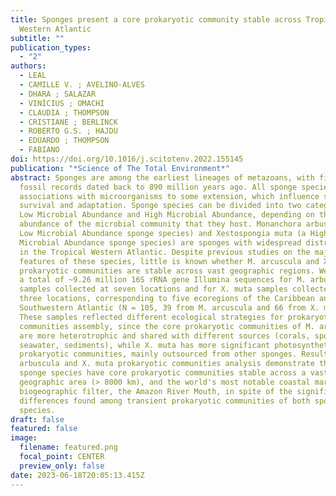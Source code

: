 ```yaml
---
title: Sponges present a core prokaryotic community stable across Tropical
  Western Atlantic
subtitle: ""
publication_types:
  - "2"
authors:
  - LEAL
  - CAMILLE V. ; AVELINO-ALVES
  - DHARA ; SALAZAR
  - VINÍCIUS ; OMACHI
  - CLAUDIA ; THOMPSON
  - CRISTIANE ; BERLINCK
  - ROBERTO G.S. ; HAJDU
  - EDUARDO ; THOMPSON
  - FABIANO
doi: https://doi.org/10.1016/j.scitotenv.2022.155145
publication: "*Science of The Total Environment*"
abstract: Sponges are among the earliest lineages of metazoans, with first
  fossil records dated back to 890 million years ago. All sponge species present
  associations with microorganisms to some extension, which influence sponges'
  survival and adaptation. Sponge species can be divided into two categories,
  Low Microbial Abundance and High Microbial Abundance, depending on the
  abundance of the microbial community that they host. Monanchora arbuscula (a
  Low Microbial Abundance sponge species) and Xestospongia muta (a High
  Microbial Abundance sponge species) are sponges with widespread distribution
  in the Tropical Western Atlantic. Despite previous studies on the major
  features of these species, little is known whether M. arcuscula and X. muta
  prokaryotic communities are stable across vast geographic regions. We obtained
  a total of ~9.26 million 16S rRNA gene Illumina sequences for M. arbuscula
  samples collected at seven locations and for X. muta samples collected at
  three locations, corresponding to five ecoregions of the Caribbean and the
  Southwestern Atlantic (N = 105, 39 from M. arcuscula and 66 from X. muta).
  These samples reflected different ecological strategies for prokaryotic
  communities assembly, since the core prokaryotic communities of M. arbuscula
  are more heterotrophic and shared with different sources (corals, sponges,
  seawater, sediments), while X. muta has more significant photosynthetic
  prokaryotic communities, mainly outsourced from other sponges. Results of M.
  arbuscula and X. muta prokaryotic communities analysis demonstrate that both
  sponge species have core prokaryotic communities stable across a vast
  geographic area (> 8000 km), and the world's most notable coastal marine
  biogeographic filter, the Amazon River Mouth, in spite of the significant
  differences found among transient prokaryotic communities of both sponge
  species.
draft: false
featured: false
image:
  filename: featured.png
  focal_point: CENTER
  preview_only: false
date: 2023-06-18T20:05:13.415Z
---
```

